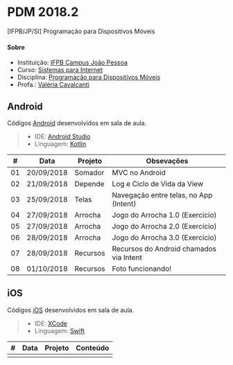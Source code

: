 # **PDM 2018.2**
[IFPB/JP/SI] Programação para Dispositivos Móveis

#### <i class="icon-link"></i> **Sobre**
- Instituição: [IFPB Campus João Pessoa](http://www.ifpb.edu.br/campi/campi/joao-pessoa)
- Curso: [Sistemas para Internet](http://estudante.ifpb.edu.br/cursos/39)
- Disciplina: [Programação para Dispositivos Móveis](http://pdm.valeriacavalcanti.com.br)
- Profa.: [Valéria Cavalcanti](http://valeria.eti.br)


## **Android**
Códigos [Android](https://developer.android.com/index.html) desenvolvidos em sala de aula.
> - IDE: [Android Studio](https://developer.android.com/studio/index.html)
> - Linguagem: [Kotlin](http://kotlinlang.org/docs/reference)

\# | Data | Projeto | Obsevações
--- | --- | --- | ---
01 | 20/09/2018 | Somador | MVC no Android
02 | 21/09/2018 | Depende | Log e Ciclo de Vida da View
03 | 25/09/2018 | Telas | Navegação entre telas, no App (Intent)
04 | 27/09/2018 | Arrocha | Jogo do Arrocha 1.0 (Exercício)
05 | 27/09/2018 | Arrocha | Jogo do Arrocha 2.0 (Exercício)
06 | 28/09/2018 | Arrocha | Jogo do Arrocha 3.0 (Exercício)
07 | 28/09/2018 | Recursos | Recursos do Android chamados via Intent
08 | 01/10/2018 | Recursos | Foto funcionando!

## **iOS**
Códigos [iOS](https://developer.apple.com/develop/) desenvolvidos em sala de aula.
> 
> - IDE: [XCode](https://developer.apple.com/xcode/)
> - Linguagem: [Swift](https://www.apple.com/br/swift/)

\# | Data | Projeto | Conteúdo
--- | --- | --- | ---
  |   |   |  
